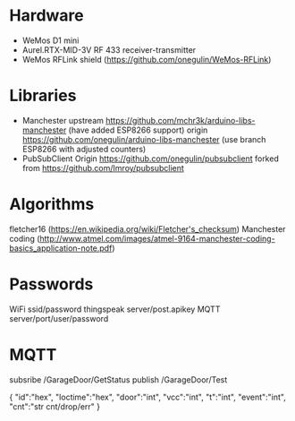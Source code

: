 
# Hardware
- WeMos D1 mini
- Aurel.RTX-MID-3V RF 433 receiver-transmitter
- WeMos RFLink shield (https://github.com/onegulin/WeMos-RFLink)

# Libraries
- Manchester
     upstream https://github.com/mchr3k/arduino-libs-manchester (have added ESP8266 support)
     origin   https://github.com/onegulin/arduino-libs-manchester (use branch ESP8266 with adjusted counters)
- PubSubClient
     Origin   https://github.com/onegulin/pubsubclient
     forked from https://github.com/Imroy/pubsubclient

# Algorithms
   fletcher16 (https://en.wikipedia.org/wiki/Fletcher's_checksum)
   Manchester coding (http://www.atmel.com/images/atmel-9164-manchester-coding-basics_application-note.pdf)

# Passwords
   WiFi       ssid/password
   thingspeak server/post.apikey
   MQTT       server/port/user/password

# MQTT
   subsribe   /GarageDoor/GetStatus
   publish    /GarageDoor/Test

   { "id":"hex", "loctime":"hex", "door":"int", "vcc":"int", "t":"int", "event":"int", "cnt":"str cnt/drop/err" }
   
